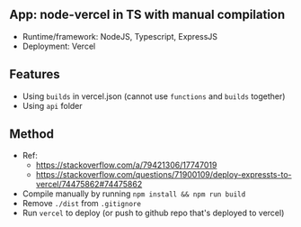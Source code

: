 ## App: node-vercel in TS with manual compilation

- Runtime/framework: NodeJS, Typescript, ExpressJS
- Deployment: Vercel

## Features

- Using `builds` in vercel.json (cannot use `functions` and `builds` together)
- Using `api` folder

## Method

- Ref:
  - https://stackoverflow.com/a/79421306/17747019
  - https://stackoverflow.com/questions/71900109/deploy-expressts-to-vercel/74475862#74475862
- Compile manually by running `npm install && npm run build`
- Remove `./dist` from `.gitignore`
- Run `vercel` to deploy (or push to github repo that's deployed to vercel)
